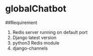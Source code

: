# globalChatbot

##Requirement

1. Redis server running on default port
2. Django latest version
3. python3 Redis module
4. django-channels
